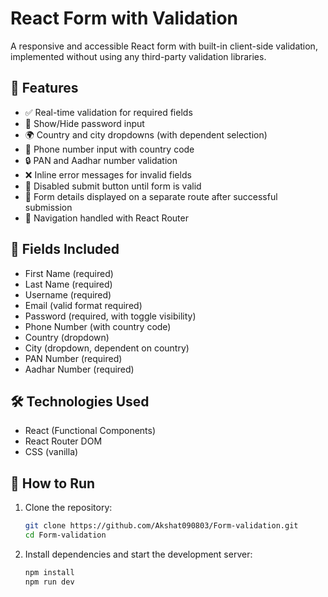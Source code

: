 # React Form with Validation

A responsive and accessible React form with built-in client-side validation, implemented without using any third-party validation libraries.

## 🚀 Features

- ✅ Real-time validation for required fields
- 🔐 Show/Hide password input
- 🌍 Country and city dropdowns (with dependent selection)
- 📱 Phone number input with country code
- 🔒 PAN and Aadhar number validation
- ❌ Inline error messages for invalid fields
- 🔄 Disabled submit button until form is valid
- 📄 Form details displayed on a separate route after successful submission
- 🔁 Navigation handled with React Router

## 🧩 Fields Included

- First Name (required)
- Last Name (required)
- Username (required)
- Email (valid format required)
- Password (required, with toggle visibility)
- Phone Number (with country code)
- Country (dropdown)
- City (dropdown, dependent on country)
- PAN Number (required)
- Aadhar Number (required)

## 🛠️ Technologies Used

- React (Functional Components)
- React Router DOM
- CSS (vanilla)

## 🧪 How to Run

1. Clone the repository:
   ```bash
   git clone https://github.com/Akshat090803/Form-validation.git
   cd Form-validation

2. Install dependencies and start the development server:
   ```bash
   npm install
   npm run dev
    
